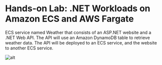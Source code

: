 # Hands-on Lab: .NET Workloads on Amazon ECS and AWS Fargate

ECS service named Weather that consists of an ASP.NET website and a .NET Web API. The API will use an Amazon DynamoDB table to retrieve weather data. The API will be deployed to an ECS service, and the website to another ECS service.

![alt](https://d1.awsstatic.com/getting-started-guides/fargate/module-3/figure-01-architecture.f1b8c1cb32b2c1df1222099c60b23c11010d7ef3.png)

